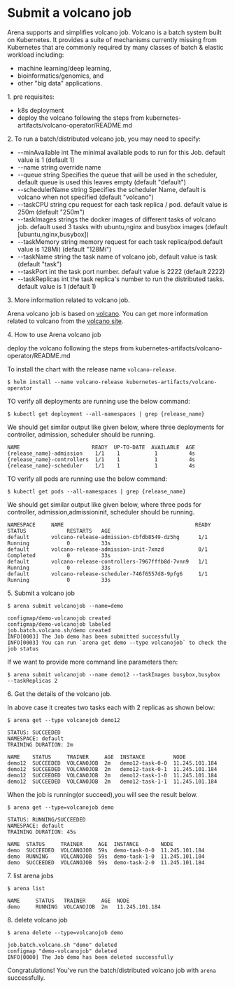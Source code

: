 # Submit a volcano job

Arena supports and simplifies volcano job. Volcano is a batch system built on Kubernetes. It provides a suite of mechanisms currently missing from Kubernetes that are commonly required by many classes of batch & elastic workload including:

- machine learning/deep learning,
- bioinformatics/genomics, and
- other "big data" applications.

1\. pre requisites:

- k8s deployment
- deploy the volcano following the steps from kubernetes-artifacts/volcano-operator/README.md

2\. To run a batch/distributed volcano job, you may need to specify:

- --minAvailable int       The minimal available pods to run for this Job. default value is 1 (default 1)
- --name string            override name
- --queue string           Specifies the queue that will be used in the scheduler, default queue is used this leaves empty (default "default")
- --schedulerName string   Specifies the scheduler Name, default is volcano when not specified (default "volcano")
- --taskCPU string         cpu request for each task replica / pod. default value is 250m (default "250m")
- --taskImages strings     the docker images of different tasks of volcano job. default used 3 tasks with ubuntu,nginx and busybox images (default [ubuntu,nginx,busybox])
- --taskMemory string      memory request for each task replica/pod.default value is 128Mi) (default "128Mi")
- --taskName string        the task name of volcano job, default value is task (default "task")
- --taskPort int           the task port number. default value is 2222 (default 2222)
- --taskReplicas int       the task replica's number to run the distributed tasks. default value is 1 (default 1)


3\. More information related to volcano job.

Arena volcano job is based on [volcano](https://github.com/volcano-sh/volcano). You can get more information related to volcano from the [volcano site](https://volcano.sh).

4\. How to use Arena volcano job
 
deploy the volcano following the steps from kubernetes-artifacts/volcano-operator/README.md 

To install the chart with the release name `volcano-release`.

```shell
$ helm install --name volcano-release kubernetes-artifacts/volcano-operator
```

TO verify all deployments are running use the below command:

```
$ kubectl get deployment --all-namespaces | grep {release_name}
```
We should get similar output like given below, where three deployments for controller, admission, scheduler should be running.

```
NAME                       READY  UP-TO-DATE  AVAILABLE  AGE
{release_name}-admission    1/1    1           1          4s
{release_name}-controllers  1/1    1           1          4s
{release_name}-scheduler    1/1    1           1          4s
```

TO verify all pods are running use the below command:

```
$ kubectl get pods --all-namespaces | grep {release_name}
```


We should get similar output like given below, where three pods for controller, admission,admissioninit, scheduler should be running.

```
NAMESPACE     NAME                                          READY    STATUS             RESTARTS   AGE
default       volcano-release-admission-cbfdb8549-dz5hg      1/1     Running            0          33s
default       volcano-release-admission-init-7xmzd           0/1     Completed          0          33s
default       volcano-release-controllers-7967fffb8d-7vnn9   1/1     Running            0          33s
default       volcano-release-scheduler-746f6557d8-9pfg6     1/1     Running            0          33s
```

5\. Submit a volcano job

```
$ arena submit volcanojob --name=demo

configmap/demo-volcanojob created
configmap/demo-volcanojob labeled
job.batch.volcano.sh/demo created
INFO[0003] The Job demo has been submitted successfully
INFO[0003] You can run `arena get demo --type volcanojob` to check the job status
```


If we want to provide more command line parameters then:

```
$ arena submit volcanojob --name demo12 --taskImages busybox,busybox  --taskReplicas 2
```

6\. Get the details of the volcano job.

In above case it creates two tasks each with 2 replicas  as shown below:

```
$ arena get --type volcanojob demo12

STATUS: SUCCEEDED
NAMESPACE: default
TRAINING DURATION: 2m

NAME    STATUS     TRAINER     AGE  INSTANCE         NODE
demo12  SUCCEEDED  VOLCANOJOB  2m   demo12-task-0-0  11.245.101.184
demo12  SUCCEEDED  VOLCANOJOB  2m   demo12-task-0-1  11.245.101.184
demo12  SUCCEEDED  VOLCANOJOB  2m   demo12-task-1-0  11.245.101.184
demo12  SUCCEEDED  VOLCANOJOB  2m   demo12-task-1-1  11.245.101.184
```


When the job is running(or succeed),you will see the result below.

```
$ arena get --type=volcanojob demo

STATUS: RUNNING/SUCCEEDED
NAMESPACE: default
TRAINING DURATION: 45s

NAME  STATUS     TRAINER     AGE  INSTANCE       NODE
demo  SUCCEEDED  VOLCANOJOB  59s  demo-task-0-0  11.245.101.184
demo  RUNNING    VOLCANOJOB  59s  demo-task-1-0  11.245.101.184
demo  SUCCEEDED  VOLCANOJOB  59s  demo-task-2-0  11.245.101.184
```

7\. list arena jobs

```
$ arena list

NAME     STATUS   TRAINER     AGE  NODE
demo     RUNNING  VOLCANOJOB  2m   11.245.101.184
```

8\. delete volcano job

```
$ arena delete --type=volcanojob demo

job.batch.volcano.sh "demo" deleted
configmap "demo-volcanojob" deleted
INFO[0000] The Job demo has been deleted successfully
```

Congratulations! You've run the batch/distributed volcano job with `arena` successfully.

